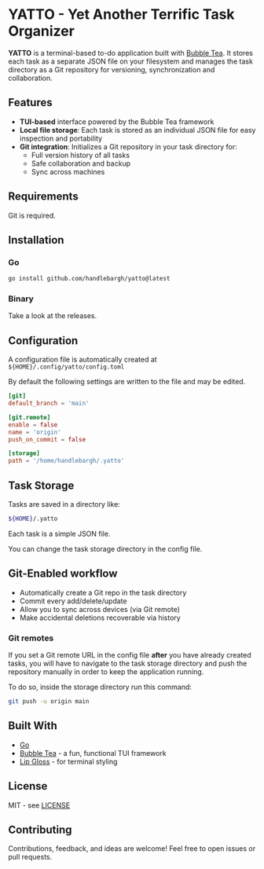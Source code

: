 # YATTO - Yet Another Terrific Task Organizer

**YATTO** is a terminal-based to-do application built with
[Bubble Tea](https://github.com/charmbracelet/bubbletea). It stores each task as
a separate JSON file on your filesystem and manages the
task directory as a Git repository for versioning, synchronization and collaboration.

## Features

- **TUI-based** interface powered by the Bubble Tea framework
- **Local file storage**: Each task is stored as an individual JSON file for easy inspection and portability
- **Git integration**: Initializes a Git repository in your task directory for:
  - Full version history of all tasks
  - Safe collaboration and backup
  - Sync across machines

## Requirements

Git is required.

## Installation

### Go

```bash
go install github.com/handlebargh/yatto@latest
```

### Binary

Take a look at the releases.

## Configuration

A configuration file is automatically created at `${HOME}/.config/yatto/config.toml`

By default the following settings are written to the file and may be edited.

```toml
[git]
default_branch = 'main'

[git.remote]
enable = false
name = 'origin'
push_on_commit = false

[storage]
path = '/home/handlebargh/.yatto'
```

## Task Storage

Tasks are saved in a directory like:

```bash
${HOME}/.yatto
```

Each task is a simple JSON file.

You can change the task storage directory in the config file.

## Git-Enabled workflow

- Automatically create a Git repo in the task directory
- Commit every add/delete/update
- Allow you to sync across devices (via Git remote)
- Make accidental deletions recoverable via history

### Git remotes

If you set a Git remote URL in the config file **after**
you have already created tasks, you will have to navigate
to the task storage directory and push the repository manually
in order to keep the application running.

To do so, inside the storage directory run this command:

```bash
git push -u origin main
```

## Built With

- [Go](https://go.dev)
- [Bubble Tea](https://github.com/charmbracelet/bubbletea) - a fun, functional TUI framework
- [Lip Gloss](https://github.com/charmbracelet/lipgloss) - for terminal styling

## License

MIT - see [LICENSE](LICENSE)

## Contributing

Contributions, feedback, and ideas are welcome! Feel free to open issues or pull requests.
